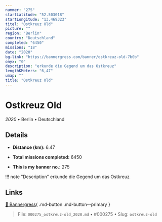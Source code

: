 ```yaml
---
nummer: "275"
startLatitude: "52.503018"
startLongitude: "13.469323"
titel: "Ostkreuz Old"
picture: ""
region: "Berlin"
country: "Deutschland"
completed: "6450"
missions: "18"
date: "2020"
bg-link: "https://bannergress.com/banner/ostkreuz-old-7b0b"
onyx: "0"
description: "erkunde die Gegend um das Ostkreuz"
lengthKMeters: "6,47"
umap: ""
title: "Ostkreuz Old"
---
```

# Ostkreuz Old

*2020* • Berlin • Deutschland



## Details
- **Distance (km):** 6.47

- **Total missions completed:** 6450
- **This is my banner no.:** 275


!!! note "Description"
    erkunde die Gegend um das Ostkreuz



## Links
[🔗 Bannergress](https://bannergress.com/banner/ostkreuz-old-7b0b){ .md-button .md-button--primary }



> File: `000275_ostkreuz-old_2020.md` • #000275 • Slug: `ostkreuz-old`
